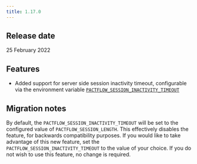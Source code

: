 ```yaml
---
title: 1.17.0
---
```


## Release date

25 February 2022

## Features

* Added support for server side session inactivity timeout, configurable via the environment variable [`PACTFLOW_SESSION_INACTIVITY_TIMEOUT`](/docs/on-premises/environment-variables#pactflow_session_inactivity_timeout)

## Migration notes

By default, the `PACTFLOW_SESSION_INACTIVITY_TIMEOUT` will be set to the configured value of `PACTFLOW_SESSION_LENGTH`. This effectively disables the feature, for backwards compatibility purposes. If you would like to take advantage of this new feature, set the `PACTFLOW_SESSION_INACTIVITY_TIMEOUT` to the value of your choice. If you do not wish to use this feature, no change is required.
